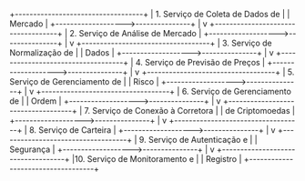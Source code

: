 +-----------------------------------+
| 1. Serviço de Coleta de Dados de  |
|    Mercado                        |
+------------------->---------------+
                   |
                   v
+-----------------------------------+
| 2. Serviço de Análise de Mercado  |
+------------------->---------------+
                   |
                   v
+-----------------------------------+
| 3. Serviço de Normalização de     |
|    Dados                          |
+------------------->---------------+
                   |
                   v
+-----------------------------------+
| 4. Serviço de Previsão de Preços  |
+------------------->---------------+
                   |
                   v
+-----------------------------------+
| 5. Serviço de Gerenciamento de    |
|    Risco                          |
+------------------->---------------+
                   |
                   v
+-----------------------------------+
| 6. Serviço de Gerenciamento de    |
|    Ordem                          |
+------------------->---------------+
                   |
                   v
+-----------------------------------+
| 7. Serviço de Conexão à Corretora |
|    de Criptomoedas                |
+------------------->---------------+
                   |
                   v
+-----------------------------------+
| 8. Serviço de Carteira            |
+------------------->---------------+
                   |
                   v
+-----------------------------------+
| 9. Serviço de Autenticação e      |
|    Segurança                      |
+------------------->---------------+
                   |
                   v
+-----------------------------------+
|10. Serviço de Monitoramento e     |
|    Registro                       |
+-----------------------------------+
